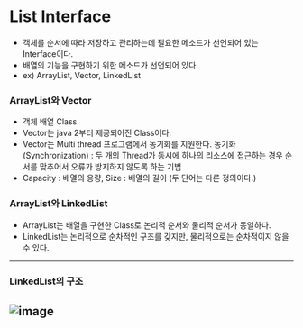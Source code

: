 # List Interface
- 객체를 순서에 따라 저장하고 관리하는데 필요한 메소드가 선언되어 있는 Interface이다.
- 배열의 기능을 구현하기 위한 메소드가 선언되어 있다.
- ex) ArrayList, Vector, LinkedList

### ArrayList와 Vector
- 객체 배열 Class
- Vector는 java 2부터 제공되어진 Class이다.
- Vector는 Multi thread 프로그램에서 동기화를 지원한다.
  동기화(Synchronization) : 두 개의 Thread가 동시에 하나의 리소스에 접근하는 경우 순서를 맞추어서 오류가 방지하지 않도록 하는 기법
- Capacity : 배열의 용량, Size : 배열의 길이
  (두 단어는 다른 정의이다.)

### ArrayList와 LinkedList
- ArrayList는 배열을 구현한 Class로 논리적 순서와 물리적 순서가 동일하다.
- LinkedList는 논리적으로 순차적인 구조를 갖지만, 물리적으로는 순차적이지 않을 수 있다.
---
### LinkedList의 구조
![image](https://user-images.githubusercontent.com/59163429/143664768-637c1845-a98e-457a-ba25-9c495aeef632.png)
---
